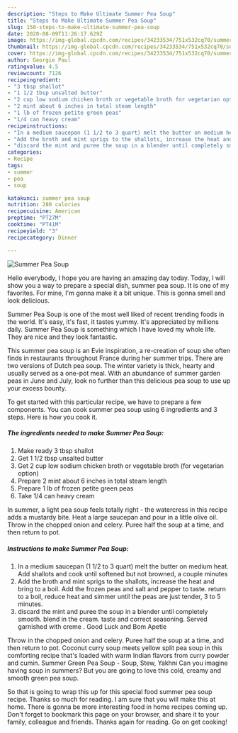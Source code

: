 ```yaml
---
description: "Steps to Make Ultimate Summer Pea Soup"
title: "Steps to Make Ultimate Summer Pea Soup"
slug: 150-steps-to-make-ultimate-summer-pea-soup
date: 2020-08-09T11:26:17.629Z
image: https://img-global.cpcdn.com/recipes/34233534/751x532cq70/summer-pea-soup-recipe-main-photo.jpg
thumbnail: https://img-global.cpcdn.com/recipes/34233534/751x532cq70/summer-pea-soup-recipe-main-photo.jpg
cover: https://img-global.cpcdn.com/recipes/34233534/751x532cq70/summer-pea-soup-recipe-main-photo.jpg
author: Georgie Paul
ratingvalue: 4.5
reviewcount: 7126
recipeingredient:
- "3 tbsp shallot"
- "1 1/2 tbsp unsalted butter"
- "2 cup low sodium chicken broth or vegetable broth for vegetarian option"
- "2 mint about 6 inches in total steam length"
- "1 lb of frozen petite green peas"
- "1/4 can heavy cream"
recipeinstructions:
- "In a medium saucepan (1 1/2 to 3 quart) melt the butter on medium heat.  Add shallots and cook until softened but not browned, a couple minutes"
- "Add the broth and mint sprigs to the shallots, increase the heat and bring to a boil.  Add the frozen peas and salt and pepper to taste. return to a boil, reduce heat and simmer until the peas are just tender, 3 to 5 minutes."
- "discard the mint and puree the soup in a blender until completely smooth.  blend in the cream.  taste and correct seasoning. Served garnished with creme . Good Luck and Bom Apetie"
categories:
- Recipe
tags:
- summer
- pea
- soup

katakunci: summer pea soup 
nutrition: 280 calories
recipecuisine: American
preptime: "PT27M"
cooktime: "PT41M"
recipeyield: "3"
recipecategory: Dinner

---
```



![Summer Pea Soup](https://img-global.cpcdn.com/recipes/34233534/751x532cq70/summer-pea-soup-recipe-main-photo.jpg)

Hello everybody, I hope you are having an amazing day today. Today, I will show you a way to prepare a special dish, summer pea soup. It is one of my favorites. For mine, I'm gonna make it a bit unique. This is gonna smell and look delicious.

Summer Pea Soup is one of the most well liked of recent trending foods in the world. It's easy, it's fast, it tastes yummy. It's appreciated by millions daily. Summer Pea Soup is something which I have loved my whole life. They are nice and they look fantastic.

This summer pea soup is an Evie inspiration, a re-creation of soup she often finds in restaurants throughout France during her summer trips. There are two versions of Dutch pea soup. The winter variety is thick, hearty and usually served as a one-pot meal. With an abundance of summer garden peas in June and July, look no further than this delicious pea soup to use up your excess bounty.


To get started with this particular recipe, we have to prepare a few components. You can cook summer pea soup using 6 ingredients and 3 steps. Here is how you cook it.

<!--inarticleads1-->

##### The ingredients needed to make Summer Pea Soup:

1. Make ready 3 tbsp shallot
1. Get 1 1/2 tbsp unsalted butter
1. Get 2 cup low sodium chicken broth or vegetable broth (for vegetarian option)
1. Prepare 2 mint about 6 inches in total steam length
1. Prepare 1 lb of frozen petite green peas
1. Take 1/4 can heavy cream


In summer, a light pea soup feels totally right - the watercress in this recipe adds a mustardy bite. Heat a large saucepan and pour in a little olive oil. Throw in the chopped onion and celery. Puree half the soup at a time, and then return to pot. 

<!--inarticleads2-->

##### Instructions to make Summer Pea Soup:

1. In a medium saucepan (1 1/2 to 3 quart) melt the butter on medium heat.  Add shallots and cook until softened but not browned, a couple minutes
1. Add the broth and mint sprigs to the shallots, increase the heat and bring to a boil.  Add the frozen peas and salt and pepper to taste. return to a boil, reduce heat and simmer until the peas are just tender, 3 to 5 minutes.
1. discard the mint and puree the soup in a blender until completely smooth.  blend in the cream.  taste and correct seasoning. Served garnished with creme . Good Luck and Bom Apetie


Throw in the chopped onion and celery. Puree half the soup at a time, and then return to pot. Coconut curry soup meets yellow split pea soup in this comforting recipe that&#39;s loaded with warm Indian flavors from curry powder and cumin. Summer Green Pea Soup - Soup, Stew, Yakhni Can you imagine having soup in summers? But you are going to love this cold, creamy and smooth green pea soup. 

So that is going to wrap this up for this special food summer pea soup recipe. Thanks so much for reading. I am sure that you will make this at home. There is gonna be more interesting food in home recipes coming up. Don't forget to bookmark this page on your browser, and share it to your family, colleague and friends. Thanks again for reading. Go on get cooking!

